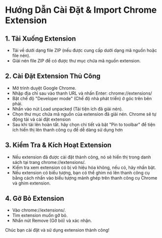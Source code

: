 # Hướng Dẫn Cài Đặt & Import Chrome Extension

## 1. Tải Xuống Extension

- Tải về dưới dạng file ZIP (nếu được cung cấp dưới dạng mã nguồn hoặc file nén).
- Giải nén file ZIP để có được thư mục chứa mã nguồn extension.

## 2. Cài Đặt Extension Thủ Công

- Mở trình duyệt Google Chrome.
- Nhập địa chỉ sau vào thanh URL và nhấn Enter: chrome://extensions/
- Bật chế độ "Developer mode" (Chế độ nhà phát triển) ở góc trên bên phải.
- Nhấn vào nút Load unpacked (Tải tiện ích đã giải nén).
- Chọn thư mục chứa mã nguồn của extension đã giải nén. Chrome sẽ tự động tải và cài đặt extension
- Sau khi tải lên hoàn tất. hãy chọn chi tiết và bật "Pin to toolbar" để tiện ích hiển thị lên thanh công cụ để dễ dàng sử dụng hơn

## 3. Kiểm Tra & Kích Hoạt Extension

- Nếu extension đã được cài đặt thành công, nó sẽ hiển thị trong danh sách tại trang chrome://extensions/.
- Kiểm tra xem extension có bị vô hiệu hóa không, nếu có, hãy nhấn bật.
- Nếu extension có biểu tượng, bạn có thể ghim nó lên thanh công cụ bằng cách nhấn vào biểu tượng mảnh ghép trên thanh công cụ Chrome và ghim extension.

## 4. Gỡ Bỏ Extension

- Vào chrome://extensions/.
- Tìm extension muốn gỡ bỏ.
- Nhấn nút Remove (Gỡ bỏ) và xác nhận.

Chúc bạn cài đặt và sử dụng extension thành công!
